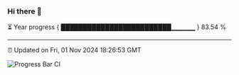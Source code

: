 ### Hi there 👋

⏳ Year progress { █████████████████████████▁▁▁▁▁ } 83.54 %

---

⏰ Updated on Fri, 01 Nov 2024 18:26:53 GMT

![Progress Bar CI](https://github.com/liununu/liununu/workflows/Progress%20Bar%20CI/badge.svg)

